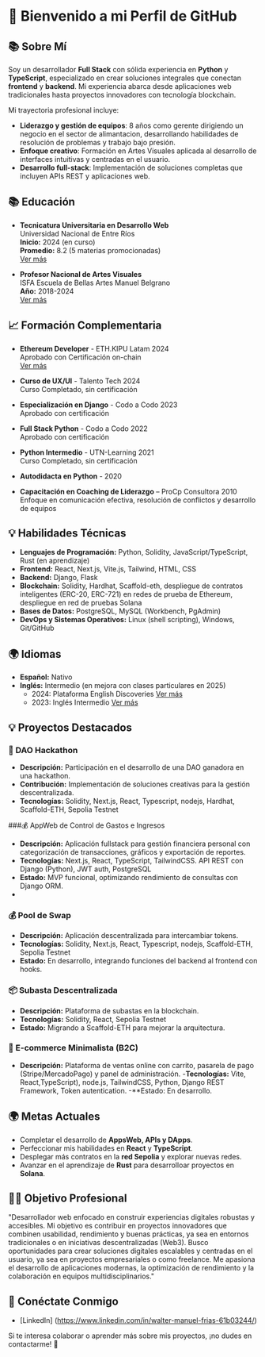 # 👋 Bienvenido a mi Perfil de GitHub

## 📚 Sobre Mí
Soy un desarrollador **Full Stack** con sólida experiencia en **Python** y **TypeScript**, especializado en crear soluciones integrales que conectan **frontend** y **backend**. Mi experiencia abarca desde aplicaciones web tradicionales hasta proyectos innovadores con tecnología blockchain.

Mi trayectoria profesional incluye:
- **Liderazgo y gestión de equipos**: 8 años como gerente dirigiendo un negocio en el sector de alimantacion, desarrollando habilidades de resolución de problemas y trabajo bajo presión.
- **Enfoque creativo**: Formación en Artes Visuales aplicada al desarrollo de interfaces intuitivas y centradas en el usuario.
- **Desarrollo full-stack**: Implementación de soluciones completas que incluyen APIs REST y aplicaciones web.

## 📚 Educación
- **Tecnicatura Universitaria en Desarrollo Web**  
  Universidad Nacional de Entre Ríos  
  **Inicio:** 2024 (en curso)  
  **Promedio:** 8.2 (5 materias promocionadas)  
  [Ver más](https://www.uner.edu.ar/)

- **Profesor Nacional de Artes Visuales**  
  ISFA Escuela de Bellas Artes Manuel Belgrano  
  **Año:** 2018-2024   
  [Ver más](https://mbelgrano-caba.infd.edu.ar/)

## 📈 Formación Complementaria
- **Ethereum Developer** - ETH.KIPU Latam 2024  
  Aprobado con Certificación on-chain  
  [Ver más](https://campus.ethkipu.org/)

- **Curso de UX/UI** - Talento Tech 2024  
  Curso Completado, sin certificación

- **Especialización en Django** - Codo a Codo 2023  
  Aprobado con certificación

- **Full Stack Python** - Codo a Codo 2022  
  Aprobado con certificación

- **Python Intermedio** - UTN-Learning 2021  
  Curso Completado, sin certificación

- **Autodidacta en Python** - 2020

- **Capacitación en Coaching de Liderazgo** – ProCp Consultora 2010  
  Enfoque en comunicación efectiva, resolución de conflictos y desarrollo de equipos

## 💡 Habilidades Técnicas
- **Lenguajes de Programación:** Python, Solidity, JavaScript/TypeScript, Rust (en aprendizaje)
- **Frontend:** React, Next.js, Vite.js, Tailwind, HTML, CSS
- **Backend:** Django, Flask
- **Blockchain:** Solidity, Hardhat, Scaffold-eth, despliegue de contratos inteligentes (ERC-20, ERC-721) en redes de prueba de Ethereum, despliegue en red de pruebas Solana
- **Bases de Datos:** PostgreSQL, MySQL (Workbench, PgAdmin)
- **DevOps y Sistemas Operativos:** Linux (shell scripting), Windows, Git/GitHub

## 🌍 Idiomas
- **Español:** Nativo
- **Inglés:** Intermedio (en mejora con clases particulares en 2025)
  - 2024: Plataforma English Discoveries [Ver más](https://ed31.engdis.com/cababilingue#)
  - 2023: Inglés Intermedio [Ver más](https://agenciadeaprendizaje.bue.edu.ar/)

## 💡 Proyectos Destacados
### 💪 DAO Hackathon
- **Descripción:** Participación en el desarrollo de una DAO ganadora en una hackathon.
- **Contribución:** Implementación de soluciones creativas para la gestión descentralizada.
- **Tecnologías:** Solidity, Next.js, React, Typescript, nodejs, Hardhat, Scaffold-ETH, Sepolia Testnet

###💰 AppWeb de Control de Gastos e Ingresos
- **Descripción:** Aplicación fullstack para gestión financiera personal con categorización de transacciones, gráficos y exportación de reportes.
- **Tecnologías:** Next.js, React, TypeScript, TailwindCSS. API REST con Django (Python), JWT auth, PostgreSQL
- **Estado:** MVP funcional, optimizando rendimiento de consultas con Django ORM.
- 
### 💰 Pool de Swap
- **Descripción:** Aplicación descentralizada para intercambiar tokens.
- **Tecnologías:** Solidity, Next.js, React, Typescript, nodejs, Scaffold-ETH, Sepolia Testnet
- **Estado:** En desarrollo, integrando funciones del backend al frontend con hooks.

### 📦 Subasta Descentralizada
- **Descripción:** Plataforma de subastas en la blockchain.
- **Tecnologías:** Solidity, React, Sepolia Testnet
- **Estado:** Migrando a Scaffold-ETH para mejorar la arquitectura.

### 🛒 E-commerce Minimalista (B2C)
- **Descripción:** Plataforma de ventas online con carrito, pasarela de pago (Stripe/MercadoPago) y panel de administración.
-**Tecnologías:** Vite, React,TypeScript), node.js,  TailwindCSS, Python, Django REST Framework, Token autentication.
-**Estado: En desarrollo.


## 🌍 Metas Actuales
- Completar el desarrollo de **AppsWeb, APIs y DApps**.
- Perfeccionar mis habilidades en **React** y **TypeScript**.
- Desplegar más contratos en la **red Sepolia** y explorar nuevas redes.
- Avanzar en el aprendizaje de **Rust** para desarrolloar proyectos en  **Solana**.

## 👨‍💼 Objetivo Profesional
"Desarrollador web enfocado en construir experiencias digitales robustas y accesibles. Mi objetivo es contribuir en proyectos innovadores que combinen usabilidad, rendimiento y buenas prácticas, ya sea en entornos tradicionales o en iniciativas descentralizadas (Web3). Busco oportunidades para crear soluciones digitales escalables y centradas en el usuario, ya sea en proyectos empresariales o como freelance. Me apasiona el desarrollo de aplicaciones modernas, la optimización de rendimiento y la colaboración en equipos multidisciplinarios."

## 🔗 Conéctate Conmigo
- [LinkedIn] (https://www.linkedin.com/in/walter-manuel-frias-61b03244/)
  

Si te interesa colaborar o aprender más sobre mis proyectos, ¡no dudes en contactarme! 🚀

